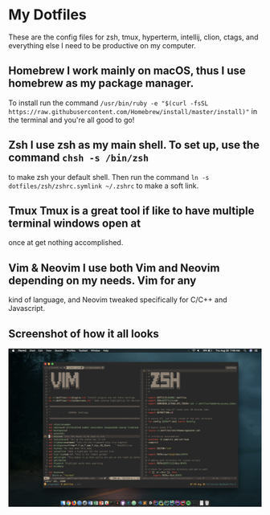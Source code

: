 # My Dotfiles

These are the config files for zsh, tmux, hyperterm, intellij, clion, ctags, and
everything else I need to be productive on my computer.

## Homebrew I work mainly on macOS, thus I use homebrew as my package manager.
To install run the command `/usr/bin/ruby -e "$(curl -fsSL
https://raw.githubusercontent.com/Homebrew/install/master/install)"` in the
terminal and you're all good to go!

## Zsh I use zsh as my main shell. To set up, use the command `chsh -s /bin/zsh`
to make zsh your default shell. Then run the command `ln -s
dotfiles/zsh/zshrc.symlink ~/.zshrc` to make a soft link.

## Tmux Tmux is a great tool if like to have multiple terminal windows open at
once at get nothing accomplished.

## Vim & Neovim I use both Vim and Neovim depending on my needs. Vim for any
kind of language, and Neovim tweaked specifically for C/C++ and Javascript.

## Screenshot of how it all looks
![alt text](images/pic1.png "Logo Title Text 1")
